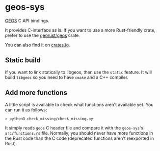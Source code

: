 # geos-sys

[GEOS](https://trac.osgeo.org/geos/) C API bindings.

It provides C-interface as is. If you want to use a more Rust-friendly crate,
prefer to use the [georust/geos](https://github.com/georust/geos) crate.

You can also find it on [crates.io](https://crates.io/crates/geos).

## Static build

If you want to link statically to libgeos, then use the `static` feature. It will build `libgeos` so you need to have `cmake` and a C++ compiler.

## Add more functions

A little script is available to check what functions aren't available yet. You can run it as follows:

```bash
> python3 check_missing/check_missing.py
```

It simply reads `geos` C header file and compare it with the `geos-sys`'s `src/functions.rs` file. Normally, you should never have more functions in the Rust code than the C code (deprecated functions aren't reexported in Rust).
